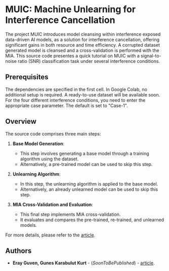 # MUIC: Machine Unlearning for Interference Cancellation

The project MUIC introduces model cleansing within interference exposed data-driven AI models, as a solution for interference cancellation, offering significant gains in both resource and time efficiency. A corrupted dataset generated
model is cleansed and a cross-validation is performed with the MIA. This source code presentes a quick tutorial on MUIC with a signal-to-noise ratio (SNR) classification task under several interference conditions.

## Prerequisites

The dependencies are specified in the first cell. In Google Colab, no additional setup is required. A ready-to-use dataset will be available soon. For the four different interference conditions, you need to enter the appropriate case parameter. The default is set to "Case-1".
## Overview

The source code comprises three main steps:

1. **Base Model Generation**: 
    - This step involves generating a base model through a training algorithm using the dataset.
    - Alternatively, a pre-trained model can be used to skip this step.

2. **Unlearning Algorithm**:
    - In this step, the unlearning algorithm is applied to the base model.
    - Alternatively, an already unlearned model can be used to skip this step.

3. **MIA Cross-Validation and Evaluation**:
    - This final step implements MIA cross-validation.
    - It evaluates and compares the pre-trained, re-trained, and unlearned models.

For more details, please refer to the [article](https://www.polymtl.ca).

## Authors

* **Eray Guven, Gunes Karabulut Kurt** - (*SoonToBePublished*) - [article](https://www.polymtl.ca).
